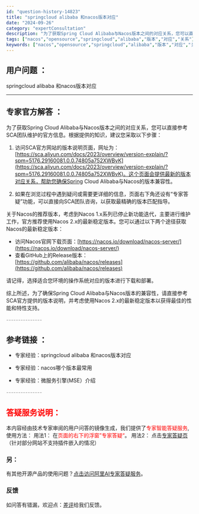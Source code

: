 ```yaml
---
id: "question-history-14823"
title: "springcloud alibaba 和nacos版本对应"
date: "2024-09-26"
category: "expertConsultation"
description: "为了获取Spring Cloud Alibaba与Nacos版本之间的对应关系，您可以直接参考SCA团队维护的官方信息。根据提供的知识，建议您采取以下步骤：1. 访问SCA官方网站的版本说明页面，网址为：[https://sca.aliyun.com/docs/2023/overview/versi"
tags: ["nacos","opensource","springcloud","alibaba","版本","对应","关系"]
keywords: ["nacos","opensource","springcloud","alibaba","版本","对应","关系"]
---
```


## 用户问题 ： 
 springcloud alibaba 和nacos版本对应  

---------------
## 专家官方解答 ：

为了获取Spring Cloud Alibaba与Nacos版本之间的对应关系，您可以直接参考SCA团队维护的官方信息。根据提供的知识，建议您采取以下步骤：

1. 访问SCA官方网站的版本说明页面，网址为：[https://sca.aliyun.com/docs/2023/overview/version-explain/?spm=5176.29160081.0.0.74805a752XWBvK](https://sca.aliyun.com/docs/2023/overview/version-explain/?spm=5176.29160081.0.0.74805a752XWBvK)。这个页面会提供最新的版本对应关系，帮助您确保Spring Cloud Alibaba与Nacos的版本兼容性。

2. 如果在浏览过程中遇到疑问或需要更详细的信息，页面右下角还设有“专家答疑”功能，可以直接向SCA团队咨询，以获取最精确的版本匹配指导。

关于Nacos的推荐版本，考虑到Nacos 1.x系列已停止新功能迭代，主要进行维护工作，官方推荐使用Nacos 2.x的最新稳定版本。您可以通过以下两个途径获取Nacos的最新稳定版本：
   - 访问Nacos官网下载页面：[https://nacos.io/download/nacos-server/](https://nacos.io/download/nacos-server/)
   - 查看GitHub上的Release版本：[https://github.com/alibaba/nacos/releases](https://github.com/alibaba/nacos/releases)

请记得，选择适合您环境的操作系统对应的版本进行下载和部署。

综上所述，为了确保Spring Cloud Alibaba与Nacos版本的兼容性，请直接参考SCA官方提供的版本说明，并考虑使用Nacos 2.x的最新稳定版本以获得最佳的性能和特性支持。


<font color="#949494">---------------</font> 


## 参考链接 ：

* 专家经验：springcloud alibaba 和nacos版本对应 
 
 * 专家经验：nacos哪个版本最常用 
 
 * 专家经验：微服务引擎(MSE）介绍 


 <font color="#949494">---------------</font> 
 


## <font color="#FF0000">答疑服务说明：</font> 

本内容经由技术专家审阅的用户问答的镜像生成，我们提供了<font color="#FF0000">专家智能答疑服务</font>,使用方法：
用法1： 在<font color="#FF0000">页面的右下的浮窗”专家答疑“</font>。
用法2： 点击[专家答疑页](https://answer.opensource.alibaba.com/docs/intro)（针对部分网站不支持插件嵌入的情况）
### 另：


有其他开源产品的使用问题？[点击访问阿里AI专家答疑服务](https://answer.opensource.alibaba.com/docs/intro)。
### 反馈
如问答有错漏，欢迎点：[差评](https://ai.nacos.io/user/feedbackByEnhancerGradePOJOID?enhancerGradePOJOId=14828)给我们反馈。
